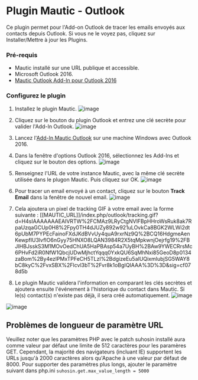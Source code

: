 # Plugin Mautic - Outlook

Ce plugin permet pour l'Add-on Outlook de tracer les emails envoyés aux contacts depuis Outlook. Si vous ne le voyez pas, cliquez sur Installer/Mettre à jour les Plugins.

### Pré-requis

- Mautic installé sur une URL publique et accessible.
- Microsoft Outlook 2016.
- [Mautic Outlook Add-In pour Outlook 2016](https://m.mautic.com/asset/24:microsoft-outlook-plugin-102)

### Configurez le plugin

1. Installez le plugin Mautic.
![image](/plugins/media/outlook/outlook_plugin.png)

2. Cliquez sur le bouton du plugin Outlook et entrez une clé secrète pour valider l'Add-In Outlook.
![image](/plugins/media/outlook/secret.png)

3. Lancez l'[Add-In Mautic Outlook](https://github.com/mautic/mautic/files/402928/Mautic.Outlook.Plugin.Setup.zip) sur une machine Windows avec Outlook 2016.

4. Dans la fenêtre d'options Outlook 2016, sélectionnez les Add-Ins et cliquez sur le bouton des options.
![image](/plugins/media/outlook/outlook_addin.png)

5. Renseignez l'URL de votre instance Mautic, avec la même clé secrète utilisée dans le plugon Mautic. Puis cliquez sur OK.
![image](/plugins/media/outlook/outlook_settings.png)

6. Pour tracer un email envoyé à un contact, cliquez sur le bouton **Track Email** dans la fenêtre de nouvel email.
![image](/plugins/media/outlook/outlook_send.png)

7. Cela ajoutera un pixel de tracking GIF à votre email avec la forme suivante :  [[MAUTIC_URL]]/index.php/outlook/tracking.gif?d=H4sIAAAAAAAEAIVRTW%2FCMAz9LRyCtgNVlFBpHHroWsRuk8ak7RpaUzqaGCUp0H8%2Fpy0TH4dJUZy892w921uLOvkCa8BGK2WLWi2dt6pUbM7PYPEcFainoFXdJKdBVvUy4quA9rxrNz9Q%2BCQ16HdgmeAenKewpfIU3lvfIO6nGyy75HNXO8LQAN3984R2X5tqMpkwnjOejrfg19%2FBJIHBJsskS3M1MOvOedChUA5HaPBAsp54a7UyBH%2BAw9YWECRrsMc6PHvFd2iR0NfW1QbcjUDwMjhctYqqq0YxkQU6SqMhNxi85GeoD8p0134zaBom%2By4ezlPMxTPFeCH5TLzI%2BdgizeEu5aIUQixmIubjSG5WAY8bC8kyC%2FvxSBX%2Flcvl3bT%2Fvr8k1oBgIQIAAA%3D%3D&sig=cf078d5b

8. Le plugin Mautic validera l'information en comparant les clés secrètes et ajoutera ensuite l'événement à l'historique du contact dans Mautic. Si le(s) contact(s) n'existe pas déjà, il sera créé automatiquement.
![image](/plugins/media/outlook/outlook_contacts.png)

![image](/plugins/media/outlook/outlook_timeline.png)

## Problèmes de longueur de paramètre URL
Veuillez noter que les paramètres PHP avec le patch suhosin installé aura comme valeur par défaut une limite de 512 caractères pour les paramères GET. Cependant, la majorité des navigateurs (incluant IE) supportent les URLs jusqu'à 2000 caractères alors qu'Apache à une valeur par défaut de 8000.
Pour supporter des paramètres plus longs, ajouter le paramètre suivant dans php.ini
`suhosin.get.max_value_length = 5000`
